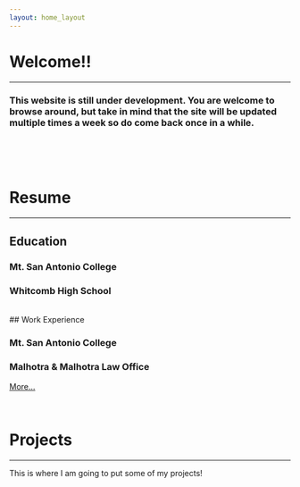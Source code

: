 ```yaml
---
layout: home_layout
---
```


<!-- This keeps the title on the browser tab from changing. -->

# Welcome!!

* * *

### This website is still under development. You are welcome to browse around, but take in mind that the site will be updated multiple times a week so do come back once in a while.

<br><br><br>

<!-- # About Me
* * *
I am a technology enthusiast that loves messing with computers.<br>
[More...](about-me) -->
# Resume

* * *

## Education

### Mt. San Antonio College
### Whitcomb High School
<br>
## Work Experience

### Mt. San Antonio College
### Malhotra & Malhotra Law Office
[More...](resume)

<br>

# Projects

* * *

This is where I am going to put some of my projects!
